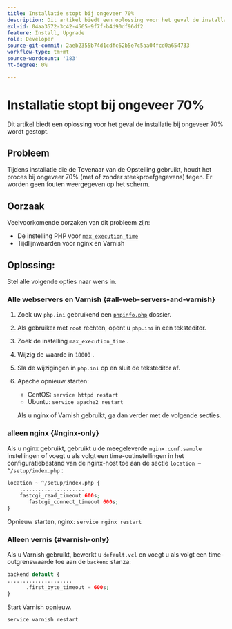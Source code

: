 ```yaml
---
title: Installatie stopt bij ongeveer 70%
description: Dit artikel biedt een oplossing voor het geval de installatie bij ongeveer 70% wordt gestopt.
exl-id: 04aa3572-3c42-4565-9f7f-b4d90df96df2
feature: Install, Upgrade
role: Developer
source-git-commit: 2aeb2355b74d1cdfc62b5e7c5aa04fcd0a654733
workflow-type: tm+mt
source-wordcount: '183'
ht-degree: 0%

---
```


# Installatie stopt bij ongeveer 70%

Dit artikel biedt een oplossing voor het geval de installatie bij ongeveer 70% wordt gestopt.

## Probleem

Tijdens installatie die de Tovenaar van de Opstelling gebruikt, houdt het proces bij ongeveer 70% (met of zonder steekproefgegevens) tegen. Er worden geen fouten weergegeven op het scherm.

## Oorzaak

Veelvoorkomende oorzaken van dit probleem zijn:

* De instelling PHP voor [`max_execution_time` &#x200B;](http://php.net/manual/en/info.configuration.php#ini.max-execution-time)
* Tijdlijnwaarden voor nginx en Varnish

## Oplossing:

Stel alle volgende opties naar wens in.

### Alle webservers en Varnish {#all-web-servers-and-varnish}

1. Zoek uw `php.ini` gebruikend een [`phpinfo.php` &#x200B;](https://experienceleague.adobe.com/nl/docs/commerce-operations/installation-guide/prerequisites/optional-software) dossier.
1. Als gebruiker met `root` rechten, opent u `php.ini` in een teksteditor.
1. Zoek de instelling `max_execution_time` .
1. Wijzig de waarde in `18000` .
1. Sla de wijzigingen in `php.ini` op en sluit de teksteditor af.
1. Apache opnieuw starten:

   * CentOS: `service httpd restart`
   * Ubuntu: `service apache2 restart`

   Als u nginx of Varnish gebruikt, ga dan verder met de volgende secties.

### alleen nginx {#nginx-only}

Als u nginx gebruikt, gebruikt u de meegeleverde `nginx.conf.sample` instellingen of voegt u als volgt een time-outinstellingen in het configuratiebestand van de nginx-host toe aan de sectie `location ~ ^/setup/index.php` :

```php
location ~ ^/setup/index.php {
    .....................
    fastcgi_read_timeout 600s;
       fastcgi_connect_timeout 600s;
}
```

Opnieuw starten, nginx: `service nginx restart`

### Alleen vernis {#varnish-only}

Als u Varnish gebruikt, bewerkt u `default.vcl` en voegt u als volgt een time-outgrenswaarde toe aan de `backend` stanza:

```php
backend default {
.....................
      .first_byte_timeout = 600s;
}
```

Start Varnish opnieuw.

```php
service varnish restart
```
